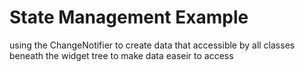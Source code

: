 
# State Management Example


using the ChangeNotifier to  create data that accessible by all classes beneath the widget tree to make data easeir to access
